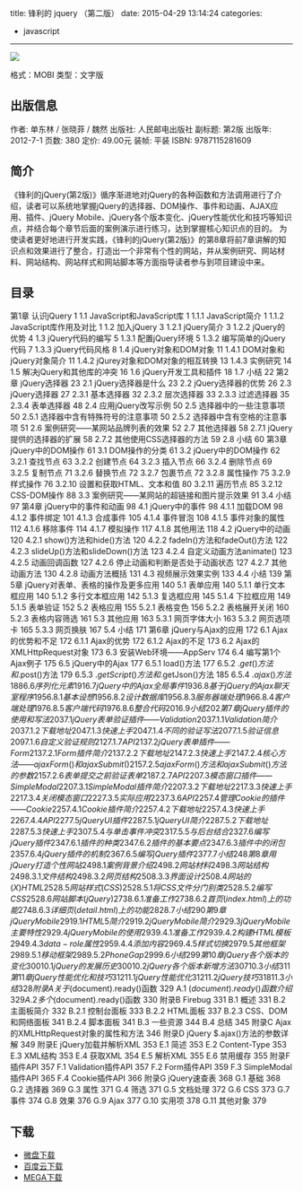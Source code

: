 title: 锋利的 jquery （第二版）
date: 2015-04-29 13:14:24
categories:
  - javascript
---

![](http://img5.douban.com/lpic/s28026858.jpg)

格式：MOBI
类型：文字版

<!--more-->

## 出版信息 ##

作者: 单东林 / 张晓菲 / 魏然 
出版社: 人民邮电出版社
副标题: 第2版
出版年: 2012-7-1
页数: 380
定价: 49.00元
装帧: 平装
ISBN: 9787115281609

## 简介 ##

《锋利的jQuery(第2版)》循序渐进地对jQuery的各种函数和方法调用进行了介绍，读者可以系统地掌握jQuery的选择器、DOM操作、事件和动画、AJAX应用、插件、jQuery Mobile、jQuery各个版本变化、jQuery性能优化和技巧等知识点，并结合每个章节后面的案例演示进行练习，达到掌握核心知识点的目的。
为使读者更好地进行开发实践，《锋利的jQuery(第2版)》的第8章将前7章讲解的知识点和效果进行了整合，打造出一个非常有个性的网站，并从案例研究、网站材料、网站结构、网站样式和网站脚本等方面指导读者参与到项目建设中来。

## 目录 ##

第1章 认识jQuery 1
1.1 JavaScript和JavaScript库 1
1.1.1 JavaScript简介 1
1.1.2 JavaScript库作用及对比 1
1.2 加入jQuery 3
1.2.1 jQuery简介 3
1.2.2 jQuery的优势 4
1.3 jQuery代码的编写 5
1.3.1 配置jQuery环境 5
1.3.2 编写简单的jQuery代码 7
1.3.3 jQuery代码风格 8
1.4 jQuery对象和DOM对象 11
1.4.1 DOM对象和jQuery对象简介 11
1.4.2 jQurey对象和DOM对象的相互转换 13
1.4.3 实例研究 14
1.5 解决jQuery和其他库的冲突 16
1.6 jQuery开发工具和插件 18
1.7 小结 22
第2章 jQuery选择器 23
2.1 jQuery选择器是什么 23
2.2 jQuery选择器的优势 26
2.3 jQuery选择器 27
2.3.1 基本选择器 32
2.3.2 层次选择器 33
2.3.3 过滤选择器 35
2.3.4 表单选择器 48
2.4 应用jQuery改写示例 50
2.5 选择器中的一些注意事项 50
2.5.1 选择器中含有特殊符号的注意事项 50
2.5.2 选择器中含有空格的注意事项 51
2.6 案例研究——某网站品牌列表的效果 52
2.7 其他选择器 58
2.7.1 jQuery提供的选择器的扩展 58
2.7.2 其他使用CSS选择器的方法 59
2.8 小结 60
第3章 jQuery中的DOM操作 61
3.1 DOM操作的分类 61
3.2 jQuery中的DOM操作 62
3.2.1 查找节点 63
3.2.2 创建节点 64
3.2.3 插入节点 66
3.2.4 删除节点 69
3.2.5 复制节点 71
3.2.6 替换节点 72
3.2.7 包裹节点 72
3.2.8 属性操作 75
3.2.9 样式操作 76
3.2.10 设置和获取HTML、文本和值 80
3.2.11 遍历节点 85
3.2.12 CSS-DOM操作 88
3.3 案例研究——某网站的超链接和图片提示效果 91
3.4 小结 97
第4章 jQuery中的事件和动画 98
4.1 jQuery中的事件 98
4.1.1 加载DOM 98
4.1.2 事件绑定 101
4.1.3 合成事件 105
4.1.4 事件冒泡 108
4.1.5 事件对象的属性 112
4.1.6 移除事件 114
4.1.7 模拟操作 117
4.1.8 其他用法 118
4.2 jQuery中的动画 120
4.2.1 show()方法和hide()方法 120
4.2.2 fadeIn()方法和fadeOut()方法 122
4.2.3 slideUp()方法和slideDown()方法 123
4.2.4 自定义动画方法animate() 123
4.2.5 动画回调函数 127
4.2.6 停止动画和判断是否处于动画状态 127
4.2.7 其他动画方法 130
4.2.8 动画方法概括 131
4.3 视频展示效果实例 133
4.4 小结 139
第5章 jQuery对表单、表格的操作及更多应用 140
5.1 表单应用 140
5.1.1 单行文本框应用 140
5.1.2 多行文本框应用 142
5.1.3 复选框应用 145
5.1.4 下拉框应用 149
5.1.5 表单验证 152
5.2 表格应用 155
5.2.1 表格变色 156
5.2.2 表格展开关闭 160
5.2.3 表格内容筛选 161
5.3 其他应用 163
5.3.1 网页字体大小 163
5.3.2 网页选项卡 165
5.3.3 网页换肤 167
5.4 小结 171
第6章 jQuery与Ajax的应用 172
6.1 Ajax的优势和不足 172
6.1.1 Ajax的优势 172
6.1.2 Ajax的不足 173
6.2 Ajax的XMLHttpRequest对象 173
6.3 安装Web环境——AppServ 174
6.4 编写第1个Ajax例子 175
6.5 jQuery中的Ajax 177
6.5.1 load()方法 177
6.5.2 $.get()方法和$.post()方法 179
6.5.3 $.getScript()方法和$.getJson()方法 185
6.5.4 $.ajax()方法 188
6.6 序列化元素 191
6.7 jQuery中的Ajax全局事件 193
6.8 基于jQuery的Ajax聊天室程序 195
6.8.1 基本设想 195
6.8.2 设计数据库 195
6.8.3 服务器端处理 196
6.8.4 客户端处理 197
6.8.5 客户端代码 197
6.8.6 整合代码 201
6.9 小结 202
第7章 jQuery插件的使用和写法 203
7.1 jQuery表单验证插件——Validation 203
7.1.1 Validation简介 203
7.1.2 下载地址 204
7.1.3 快速上手 204
7.1.4 不同的验证写法 207
7.1.5 验证信息 209
7.1.6 自定义验证规则 212
7.1.7 API 213
7.2 jQuery表单插件——Form 213
7.2.1 Form插件简介 213
7.2.2 下载地址 214
7.2.3 快速上手 214
7.2.4 核心方法——ajaxForm()和ajaxSubmit() 215
7.2.5 ajaxForm()方法和ajaxSubmit()方法的参数 215
7.2.6 表单提交之前验证表单 218
7.2.7 API 220
7.3 模态窗口插件——SimpleModal 220
7.3.1 SimpleModal插件简介 220
7.3.2 下载地址 221
7.3.3 快速上手 221
7.3.4 关闭模态窗口 222
7.3.5 实际应用 223
7.3.6 API 225
7.4 管理Cookie的插件——Cookie 225
7.4.1 Cookie插件简介 225
7.4.2 下载地址 225
7.4.3 快速上手 226
7.4.4 API 227
7.5 jQuery UI插件 228
7.5.1 jQuery UI简介 228
7.5.2 下载地址 228
7.5.3 快速上手 230
7.5.4 与单击事件冲突 231
7.5.5 与后台结合 232
7.6 编写jQuery插件 234
7.6.1 插件的种类 234
7.6.2 插件的基本要点 234
7.6.3 插件中的闭包 235
7.6.4 jQuery插件的机制 236
7.6.5 编写jQuery插件 237
7.7 小结 248
第8章 用jQuery打造个性网站 249
8.1 案例背景介绍 249
8.2 网站材料 249
8.3 网站结构 249
8.3.1 文件结构 249
8.3.2 网页结构 250
8.3.3 界面设计 250
8.4 网站的(X)HTML 252
8.5 网站样式(CSS) 252
8.5.1 将CSS文件分门别类 252
8.5.2 编写CSS 252
8.6 网站脚本(jQuery) 273
8.6.1 准备工作 273
8.6.2 首页(index.html)上的功能 274
8.6.3 详细页(detail.html)上的功能 282
8.7 小结 290
第9章 jQuery Mobile 291
9.1 HTML 5简介 291
9.2 jQuery Mobile简介 292
9.3 jQuery Mobile主要特性 292
9.4 jQuery Mobile的使用 293
9.4.1 准备工作 293
9.4.2 构建HTML模板 294
9.4.3 data-role属性 295
9.4.4 添加内容 296
9.4.5 样式切换 297
9.5 其他框架 298
9.5.1 移动框架 298
9.5.2 PhoneGap 299
9.6 小结 299
第10章 jQuery各个版本的变化 300
10.1 jQuery的发展历史 300
10.2 jQuery各个版本新增方法 307
10.3 小结 311
第11章 jQuery性能优化和技巧 312
11.1 jQuery性能优化 312
11.2 jQuery技巧 318
11.3 小结 328
附录A 关于$(document).ready()函数 329
A.1 $(document).ready()函数介绍 329
A.2 多个$(document).ready()函数 330
附录B Firebug 331
B.1 概述 331
B.2 主面板简介 332
B.2.1 控制台面板 333
B.2.2 HTML面板 337
B.2.3 CSS、DOM和网络面板 341
B.2.4 脚本面板 341
B.3 一些资源 344
B.4 总结 345
附录C Ajax的XMLHttpRequest对象的属性和方法 346
附录D jQuery $.ajax()方法的参数详解 349
附录E jQuery加载并解析XML 353
E.1 简述 353
E.2 Content-Type 353
E.3 XML结构 353
E.4 获取XML 354
E.5 解析XML 355
E.6 禁用缓存 355
附录F 插件API 357
F.1 Validation插件API 357
F.2 Form插件API 359
F.3 SimpleModal插件API 365
F.4 Cookie插件API 366
附录G jQuery速查表 368
G.1 基础 368
G.2 选择器 369
G.3 属性 371
G.4 筛选 371
G.5 文档处理 372
G.6 CSS 373
G.7 事件 374
G.8 效果 376
G.9 Ajax 377
G.10 实用项 378
G.11 其他对象 379

## 下载 ##

* [微盘下载](http://vdisk.weibo.com/s/aADaW4YRPbL6K)
* [百度云下载](http://pan.baidu.com/s/1mgiPhRM)
* [MEGA下载](https://mega.co.nz/#!PQ8mSLaT!8UbFs3gyeWw84VzI7cDUtprHjFn5dDnwepmIx53NLF8)